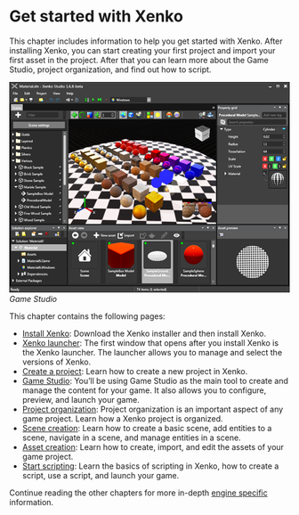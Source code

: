 # Get started with Xenko

This chapter includes information to help you get started with Xenko. After installing Xenko, you can start creating your first project and import your first asset in the project. After that you can learn more about the Game Studio, project organization, and find out how to script.

   ![Game Studio](media/getting-started.png)
   _Game Studio_

This chapter contains the following pages:

* [Install Xenko](install-xenko.md): Download the Xenko installer and then install Xenko.
* [Xenko launcher](xenko-launcher.md): The first window that opens after you install Xenko is the Xenko launcher. The launcher allows you to manage and select the versions of Xenko.
* [Create a project](create-project.md): Learn how to create a new project in Xenko.
* [Game Studio](xenko-studio.md): You’ll be using Game Studio as the main tool to create and manage the content for your game. It also allows you to configure, preview, and launch your game.
* [Project organization](project-organization.md): Project organization is an important aspect of any game project. Learn how a Xenko project is organized.
* [Scene creation](scene-creation.md): Learn how to create a basic scene, add entities to a scene, navigate in a scene, and manage entities in a scene.
* [Asset creation](asset-creation.md): Learn how to create, import, and edit the assets of your game project.
* [Start scripting](start-scripting.md): Learn the basics of scripting in Xenko, how to create a script, use a script, and launch your game.

Continue reading the other chapters for more in-depth [engine specific](engine/engine.md) information.